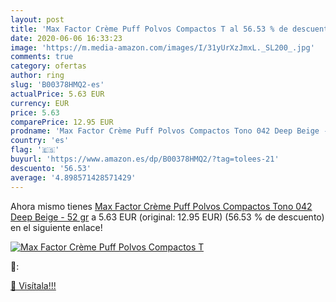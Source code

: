 ```yaml
---
layout: post
title: 'Max Factor Crème Puff Polvos Compactos T al 56.53 % de descuento'
date: 2020-06-06 16:33:23
image: 'https://m.media-amazon.com/images/I/31yUrXzJmxL._SL200_.jpg'
comments: true
category: ofertas
author: ring
slug: 'B00378HMQ2-es'
actualPrice: 5.63 EUR
currency: EUR
price: 5.63
comparePrice: 12.95 EUR
prodname: 'Max Factor Crème Puff Polvos Compactos Tono 042 Deep Beige - 52 gr'
country: 'es'
flag: '🇪🇸'
buyurl: 'https://www.amazon.es/dp/B00378HMQ2/?tag=tolees-21'
descuento: '56.53'
average: '4.898571428571429'
---
```


Ahora mismo tienes [Max Factor Crème Puff Polvos Compactos Tono 042 Deep Beige - 52 gr](https://www.amazon.es/dp/B00378HMQ2/?tag=tolees-21) a 5.63 EUR (original: 12.95 EUR) (56.53 %  de descuento) en el siguiente enlace!

[![Max Factor Crème Puff Polvos Compactos T](https://m.media-amazon.com/images/I/31yUrXzJmxL._SL200_.jpg)](https://www.amazon.es/dp/B00378HMQ2/?tag=tolees-21)

🔎:


[🛒 Visítala!!!](https://www.amazon.es/dp/B00378HMQ2/?tag=tolees-21)
